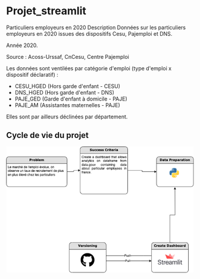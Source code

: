 # Projet_streamlit
Particuliers employeurs en 2020
Description
Données sur les particuliers employeurs en 2020 issues des dispositifs Cesu, Pajemploi et DNS.

Année 2020.

Source : Acoss-Urssaf, CnCesu, Centre Pajemploi

Les données sont ventilées par catégorie d'emploi (type d'emploi x dispositif déclaratif) :
- CESU_HGED (Hors garde d'enfant - CESU)
- DNS_HGED (Hors garde d'enfant - DNS)
- PAJE_GED (Garde d'enfant à domicile - PAJE)
- PAJE_AM (Assistantes maternelles - PAJE)

Elles sont par ailleurs déclinées par département.

## Cycle de vie du projet
![interface](./seneque.png)